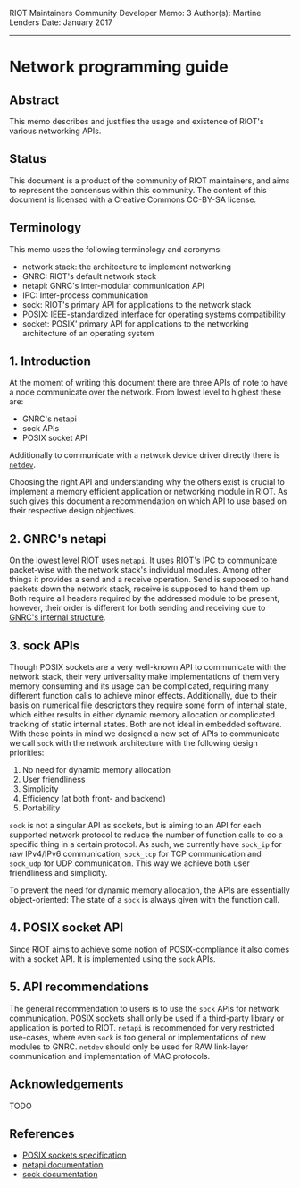RIOT Maintainers Community
Developer Memo: 3
Author(s): Martine Lenders
Date: January 2017

***

# Network programming guide

## Abstract
This memo describes and justifies the usage and existence of RIOT's various
networking APIs.


## Status
This document is a product of the community of RIOT maintainers, and aims to 
represent the consensus within this community.
The content of this document is licensed with a Creative Commons CC-BY-SA 
license.

## Terminology
This memo uses the following terminology and acronyms:

- network stack: the architecture to implement networking
- GNRC: RIOT's default network stack
- netapi: GNRC's inter-modular communication API
- IPC: Inter-process communication
- sock: RIOT's primary API for applications to the network stack
- POSIX: IEEE-standardized interface for operating systems compatibility
- socket: POSIX' primary API for applications to the networking architecture
  of an operating system

## 1. Introduction
At the moment of writing this document there are three APIs of note to have a
node communicate over the network. From lowest level to highest these are:

- GNRC's netapi
- sock APIs
- POSIX socket API

Additionally to communicate with a network device driver directly there is
[`netdev`](http://doc.riot-os.org/group__drivers__netdev__netdev2.html).

Choosing the right API and understanding why the others exist is crucial to
implement a memory efficient application or networking module in RIOT. As such
gives this document a recommendation on which API to use based on their
respective design objectives.

## 2. GNRC's netapi
On the lowest level RIOT uses `netapi`. It uses RIOT's IPC to communicate
packet-wise with the network stack's individual modules. Among other things it
provides a send and a receive operation. Send is supposed to hand packets down
the network stack, receive is supposed to hand them up. Both require all headers
required by the addressed module to be present, however, their order is
different for both sending and receiving due to [GNRC's internal
structure](http://doc.riot-os.org/group__net__gnrc__pkt.html).

## 3. sock APIs
Though POSIX sockets are a very well-known API to communicate with the network
stack, their very universality make implementations of them very memory
consuming and its usage can be complicated, requiring many different function
calls to achieve minor effects. Additionally, due to their basis on numerical
file descriptors they require some form of internal state, which either results
in either dynamic memory allocation or complicated tracking of static internal
states. Both are not ideal in embedded software. With these points in mind we
designed a new set of APIs to communicate we call `sock` with the network
architecture with the following design priorities:

1. No need for dynamic memory allocation
2. User friendliness
3. Simplicity
4. Efficiency (at both front- and backend)
5. Portability

`sock` is not a singular API as sockets, but is aiming to an API for each
supported network protocol to reduce the number of function calls to do a
specific thing in a certain protocol. As such, we currently have `sock_ip` for
raw IPv4/IPv6 communication, `sock_tcp` for TCP communication and `sock_udp` for
UDP communication. This way we achieve both user friendliness and simplicity.

To prevent the need for dynamic memory allocation, the APIs are essentially
object-oriented: The state of a `sock` is always given with the function call.

## 4. POSIX socket API
Since RIOT aims to achieve some notion of POSIX-compliance it also comes with a
socket API. It is implemented using the `sock` APIs.

## 5. API recommendations
The general recommendation to users is to use the `sock` APIs for network
communication. POSIX sockets shall only be used if a third-party library or
application is ported to RIOT. `netapi` is recommended for very restricted
use-cases, where even `sock` is too general or implementations of new modules to
GNRC.
`netdev` should only be used for RAW link-layer communication and implementation
of MAC protocols.

## Acknowledgements
TODO

## References
* [POSIX sockets
  specification](http://pubs.opengroup.org/onlinepubs/9699919799/basedefs/sys_socket.h.html)
* [netapi documentation](http://doc.riot-os.org/group__net__gnrc__netapi.html)
* [sock documentation](http://doc.riot-os.org/group__net__sock.html)
